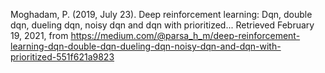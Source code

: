 
Moghadam, P. (2019, July 23). Deep reinforcement learning: Dqn, double dqn, dueling dqn, noisy dqn and dqn with prioritized... Retrieved February 19, 2021, from https://medium.com/@parsa_h_m/deep-reinforcement-learning-dqn-double-dqn-dueling-dqn-noisy-dqn-and-dqn-with-prioritized-551f621a9823
